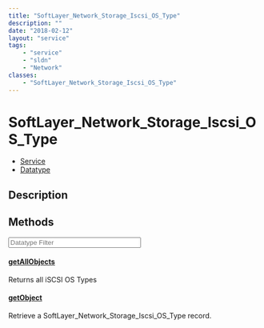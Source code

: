 ```yaml
---
title: "SoftLayer_Network_Storage_Iscsi_OS_Type"
description: ""
date: "2018-02-12"
layout: "service"
tags:
    - "service"
    - "sldn"
    - "Network"
classes:
    - "SoftLayer_Network_Storage_Iscsi_OS_Type"
---
```

# SoftLayer_Network_Storage_Iscsi_OS_Type
<div id='service-datatype'>
    <ul id='sldn-reference-tabs'>
    <li id='service'> <a href='/reference/services/SoftLayer_Network_Storage_Iscsi_OS_Type' >Service</a></li>    <li id='datatype'> <a href='/reference/datatypes/SoftLayer_Network_Storage_Iscsi_OS_Type' >Datatype</a></li>
    </ul>
</div>

## Description




        
<div id="properties" class="content service-content">

## Methods

<div class="view-filters">
    <div class="clearfix">
        <div class="search-input-box">
            <input placeholder="Datatype Filter" onkeyup="titleSearch(inputId='edit-combine', divId='method-div', elementClass='method-row')" 
                type="text" id="edit-combine" value="" size="30" maxlength="128" class="form-text">
        </div>
    </div>
</div>

#### [getAllObjects](/reference/services/SoftLayer_Network_Storage_Iscsi_OS_Type/getAllObjects)
Returns all iSCSI OS Types

#### [getObject](/reference/services/SoftLayer_Network_Storage_Iscsi_OS_Type/getObject)
Retrieve a SoftLayer_Network_Storage_Iscsi_OS_Type record.

</div>

